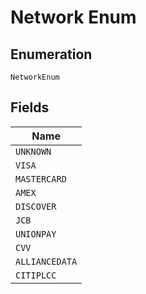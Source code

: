 
# Network Enum

## Enumeration

`NetworkEnum`

## Fields

| Name |
|  --- |
| `UNKNOWN` |
| `VISA` |
| `MASTERCARD` |
| `AMEX` |
| `DISCOVER` |
| `JCB` |
| `UNIONPAY` |
| `CVV` |
| `ALLIANCEDATA` |
| `CITIPLCC` |

